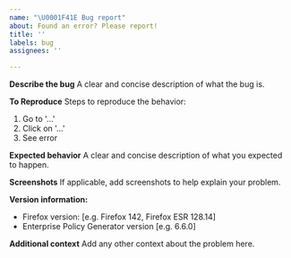 ```yaml
---
name: "\U0001F41E Bug report"
about: Found an error? Please report!
title: ''
labels: bug
assignees: ''

---
```


**Describe the bug**
A clear and concise description of what the bug is.

**To Reproduce**
Steps to reproduce the behavior:
1. Go to '…'
2. Click on '…'
3. See error

**Expected behavior**
A clear and concise description of what you expected to happen.

**Screenshots**
If applicable, add screenshots to help explain your problem.

**Version information:**
 - Firefox version: [e.g. Firefox 142, Firefox ESR 128.14]
 - Enterprise Policy Generator version [e.g. 6.6.0]

**Additional context**
Add any other context about the problem here.
